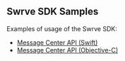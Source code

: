Swrve SDK Samples
-----------------
Examples of usage of the Swrve SDK:
- [Message Center API (Swift)](Swift/MessageCenterSample)
- [Message Center API (Objective-C)](Objective-C/MessageCenterSample)

